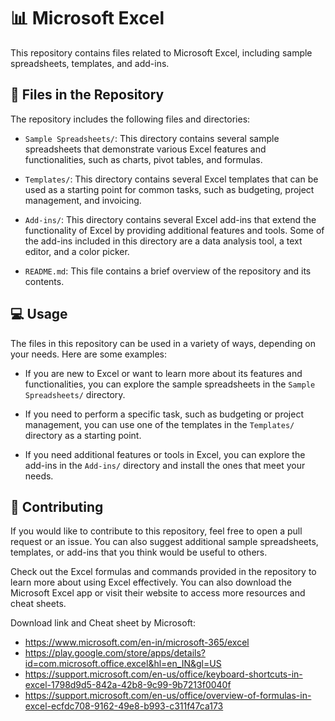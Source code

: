 # :bar_chart: Microsoft Excel

This repository contains files related to Microsoft Excel, including sample spreadsheets, templates, and add-ins.

## :file_folder: Files in the Repository

The repository includes the following files and directories:

- `Sample Spreadsheets/`: This directory contains several sample spreadsheets that demonstrate various Excel features and functionalities, such as charts, pivot tables, and formulas.

- `Templates/`: This directory contains several Excel templates that can be used as a starting point for common tasks, such as budgeting, project management, and invoicing.

- `Add-ins/`: This directory contains several Excel add-ins that extend the functionality of Excel by providing additional features and tools. Some of the add-ins included in this directory are a data analysis tool, a text editor, and a color picker.

- `README.md`: This file contains a brief overview of the repository and its contents.

## :computer: Usage

The files in this repository can be used in a variety of ways, depending on your needs. Here are some examples:

- If you are new to Excel or want to learn more about its features and functionalities, you can explore the sample spreadsheets in the `Sample Spreadsheets/` directory.

- If you need to perform a specific task, such as budgeting or project management, you can use one of the templates in the `Templates/` directory as a starting point.

- If you need additional features or tools in Excel, you can explore the add-ins in the `Add-ins/` directory and install the ones that meet your needs.

## :raised_hands: Contributing

If you would like to contribute to this repository, feel free to open a pull request or an issue. You can also suggest additional sample spreadsheets, templates, or add-ins that you think would be useful to others.

Check out the Excel formulas and commands provided in the repository to learn more about using Excel effectively. You can also download the Microsoft Excel app or visit their website to access more resources and cheat sheets.

Download link and Cheat sheet by Microsoft:
- https://www.microsoft.com/en-in/microsoft-365/excel
- https://play.google.com/store/apps/details?id=com.microsoft.office.excel&hl=en_IN&gl=US
- https://support.microsoft.com/en-us/office/keyboard-shortcuts-in-excel-1798d9d5-842a-42b8-9c99-9b7213f0040f
- https://support.microsoft.com/en-us/office/overview-of-formulas-in-excel-ecfdc708-9162-49e8-b993-c311f47ca173
